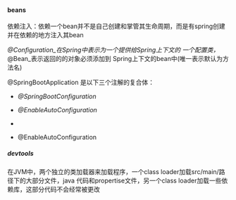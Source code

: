 #### beans

依赖注入：依赖一个bean并不是自己创建和掌管其生命周期，而是有spring创建并在依赖的地方注入其bean

_@Configuration_在Spring中表示为一个提供给Spring上下文的 一个配置类，_@Bean_表示返回的的对象必须添加到 Spring上下文的bean中(唯一表示默认为方法名)

@SpringBootApplication 是以下三个注解的复合体：

- _@SpringBootConfiguration_

- _@EnableAutoConfiguration_

- 

  - @EnableAutoConfiguration 

##### devtools

在JVM中，两个独立的类加载器来加载程序，一个class loader加载src/main/路径下的大部分文件，java 代码和propertise文件，另一个class loader加载一些依赖库，这部分代码不会经常被更改